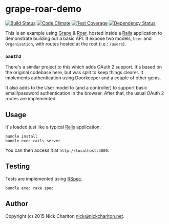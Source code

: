 # grape-roar-demo

[![Build Status](https://travis-ci.org/nickcharlton/grape-roar-demo.svg?branch=master)](https://travis-ci.org/nickcharlton/grape-roar-demo)
[![Code Climate](https://codeclimate.com/github/nickcharlton/grape-roar-demo/badges/gpa.svg)](https://codeclimate.com/github/nickcharlton/grape-roar-demo)
[![Test Coverage](https://codeclimate.com/github/nickcharlton/grape-roar-demo/badges/coverage.svg)](https://codeclimate.com/github/nickcharlton/grape-roar-demo)
[![Dependency Status](https://gemnasium.com/nickcharlton/grape-roar-demo.svg)](https://gemnasium.com/nickcharlton/grape-roar-demo)

This is an example using [Grape][] & [Roar][], hosted inside a [Rails][]
application to demonstrate building out a basic API. It expose two models,
`User` and `Organisation`, with routes hosted at the root (i.e.: `/users`).

### `oauth2`

There's a similar project to this which adds OAuth 2 support. It's based on the
original codebase here, but was split to keep things clearer. It implements
authentication using Doorkeeper and a couple of other gems.

It also adds to the User model to (and a controller) to support basic
email/password authentication in the browser. After that, the usual OAuth 2
routes are implemented.

## Usage

It's loaded just like a typical [Rails][] application:

```
bundle install
bundle exec rails server
```

You can then access it at `http://localhost:3000`.

## Testing

Tests are implemented using [RSpec][].

```
bundle exec rake spec
```

## Author

Copyright (c) 2015 Nick Charlton <nick@nickcharlton.net>.

[Grape]: https://github.com/intridea/grape
[Roar]: https://github.com/apotonick/roar
[Rails]: http://guides.rubyonrails.org/
[RSpec]: http://rspec.info
